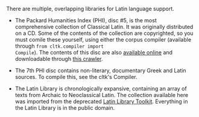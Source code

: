 There are multiple, overlapping libraries for Latin language support.

- The Packard Humanities Index (PHI), disc #5, is the most comprehensive collection of Classical Latin. It was originally distributed on a CD. Some of the contents of the collection are copyrighted, so you must comile these yourself, using either the corpus compiler (available through <code>from cltk.compiler import Compile</code>). The contents of this disc are also [available online](http://latin.packhum.org/) and downloadable through [this crawler](https://github.com/kylepjohnson/phi5_crawler).

- The 7th PHI disc contains non-literary, documentary Greek and Latin sources. To compile this, see the cltk's Compiler.

- The Latin Library is chronologically expansive, containing an array of texts from Archaic to Neoclassical Latin. The collection available here was imported from the deprecated [Latin Library Toolkit](https://github.com/kylepjohnson/latin_language_toolkit). Everything in the Latin Library is in the public domain.

